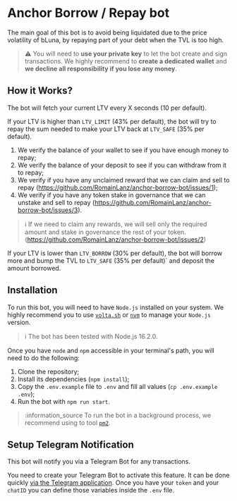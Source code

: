 # Anchor Borrow / Repay bot

The main goal of this bot is to avoid being liquidated due to the price volatility of bLuna, by repaying part of your debt when the TVL is too high.

> :warning: You will need to **use your private key** to let the bot create and sign transactions.
> We highly recommend to **create a dedicated wallet** and **we decline all responsibility if you lose any money**.

## How it Works?

The bot will fetch your current LTV every X seconds (10 per default).

If your LTV is higher than `LTV_LIMIT` (43% per default), the bot will try to repay the sum needed to make your LTV back at `LTV_SAFE` (35% per default).

1. We verify the balance of your wallet to see if you have enough money to repay;
2. We verify the balance of your deposit to see if you can withdraw from it to repay;
3. We verify if you have any unclaimed reward that we can claim and sell to repay (https://github.com/RomainLanz/anchor-borrow-bot/issues/1);
4. We verify if you have any token stake in governance that we can unstake and sell to repay (https://github.com/RomainLanz/anchor-borrow-bot/issues/3).

> :information_source: If we need to claim any rewards, we will sell only the required amount and stake in governance the rest of your token. (https://github.com/RomainLanz/anchor-borrow-bot/issues/2)

If your LTV is lower than `LTV_BORROW` (30% per default), the bot will borrow more and bump the TVL to `LTV_SAFE` (35% per default)` and deposit the amount borrowed.

## Installation

To run this bot, you will need to have `Node.js` installed on your system. We highly recommend you to use [`volta.sh`](https://volta.sh/) or [`nvm`](https://github.com/nvm-sh/nvm) to manage your `Node.js` version.

> :information_source: The bot has been tested with Node.js 16.2.0.

Once you have `node` and `npm` accessible in your terminal's path, you will need to do the following:

1. Clone the repository;
2. Install its dependencies (`npm install`);
3. Copy the `.env.example` file to `.env` and fill all values (`cp .env.example .env`);
4. Run the bot with `npm run start`.

> :information_source To run the bot in a background process, we recommend using to tool [`pm2`](https://github.com/Unitech/pm2).

## Setup Telegram Notification

This bot will notify you via a Telegram Bot for any transactions.

You need to create your Telegram Bot to activate this feature. It can be done quickly [via the Telegram application](https://core.telegram.org/bots#6-botfather).
Once you have your `token` and your `chatID` you can define those variables inside the `.env` file.
